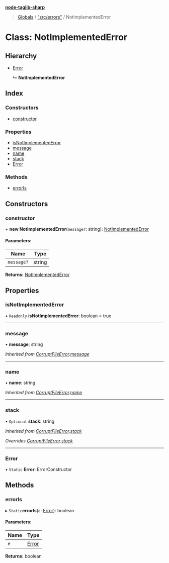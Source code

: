 **[node-taglib-sharp](../README.md)**

> [Globals](../globals.md) / ["src/errors"](../modules/_src_errors_.md) / NotImplementedError

# Class: NotImplementedError

## Hierarchy

* [Error](_src_errors_.corruptfileerror.md#error)

  ↳ **NotImplementedError**

## Index

### Constructors

* [constructor](_src_errors_.notimplementederror.md#constructor)

### Properties

* [isNotImplementedError](_src_errors_.notimplementederror.md#isnotimplementederror)
* [message](_src_errors_.notimplementederror.md#message)
* [name](_src_errors_.notimplementederror.md#name)
* [stack](_src_errors_.notimplementederror.md#stack)
* [Error](_src_errors_.notimplementederror.md#error)

### Methods

* [errorIs](_src_errors_.notimplementederror.md#erroris)

## Constructors

### constructor

\+ **new NotImplementedError**(`message?`: string): [NotImplementedError](_src_errors_.notimplementederror.md)

#### Parameters:

Name | Type |
------ | ------ |
`message?` | string |

**Returns:** [NotImplementedError](_src_errors_.notimplementederror.md)

## Properties

### isNotImplementedError

• `Readonly` **isNotImplementedError**: boolean = true

___

### message

•  **message**: string

*Inherited from [CorruptFileError](_src_errors_.corruptfileerror.md).[message](_src_errors_.corruptfileerror.md#message)*

___

### name

•  **name**: string

*Inherited from [CorruptFileError](_src_errors_.corruptfileerror.md).[name](_src_errors_.corruptfileerror.md#name)*

___

### stack

• `Optional` **stack**: string

*Inherited from [CorruptFileError](_src_errors_.corruptfileerror.md).[stack](_src_errors_.corruptfileerror.md#stack)*

*Overrides [CorruptFileError](_src_errors_.corruptfileerror.md).[stack](_src_errors_.corruptfileerror.md#stack)*

___

### Error

▪ `Static` **Error**: ErrorConstructor

## Methods

### errorIs

▸ `Static`**errorIs**(`e`: [Error](_src_errors_.corruptfileerror.md#error)): boolean

#### Parameters:

Name | Type |
------ | ------ |
`e` | [Error](_src_errors_.corruptfileerror.md#error) |

**Returns:** boolean
